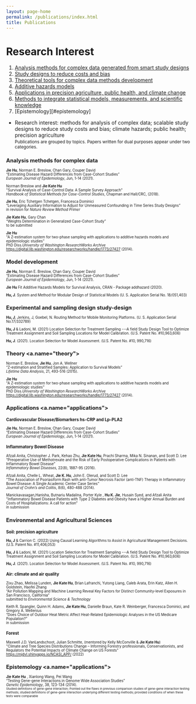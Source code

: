 ```yaml
---
layout: page-home
permalink: /publications/index.html
title: Publications
---
```


# Research Interest
1. [Analysis methods for complex data generated from smart study designs](#method)
2. [Study designs to reduce costs and bias](#study-design)
3. [Theoretical tools for complex data methods development](#theory)
4. [Additive hazards models](#model)
5. [Applications in precision agriculture, public health, and climate change](#application)
6. [Methods to integrate statistical models, measurements, and scientific knowledge](#models-measurements)
7. [Epistemology][#epistemology]


- Research interest: methods for analysis of complex data; scalable study designs to reduce study costs and bias;  climate hazards; public health; precision agriculture <br/>
<small> Publications are grouped by topics. Papers written for dual purposes appear under two categories.<small>


## Analysis methods for complex data <a name="method"></a>

**Jie Hu**, Norman E. Breslow, Chan Gary, Couper David<br/>
“Estimating Disease Hazard Differences from Case-Cohort Studies”<br/>
*European Journal of Epidemiology*, Jun, 1-14 (2021).

Norman Breslow and **Jie Kate Hu**<br/>
"Survival Analysis of Case-Control Data: A Sample Survey Approach"<br/>
*Handbook of Statistical Methods for Case-Control Studies*, Chapman and Hall/CRC, (2018).

**Jie Hu**, Eric Tchetgen Tchetgen, Francesca Dominici<br/>
“Leveraging Auxiliary Information to Adjust for Unmeasured Confounding in Time Series Study Designs”<br/>
in revision for *Nature Review Method Primer*

**Jie Kate Hu**, Gary Chan<br/>
“Weights Determination in Generalized Case-Cohort Study”<br/>
to be submitted

**Jie Hu** <br/>
"A Z-estimation system for two-phase sampling with applications to additive hazards models and epidemiologic studies" <br/> 
PhD Diss.*University of Washington ResearchWorks Archive* https://digital.lib.washington.edu/researchworks/handle/1773/27427 (2014).

## Model development <a name="model"></a>

**Jie Hu**, Norman E. Breslow, Chan Gary, Couper David<br/>
“Estimating Disease Hazard Differences from Case-Cohort Studies”<br/>
*European Journal of Epidemiology*, Jun, 1-14 (2021).

**Jie Hu** Fit Additive Hazards Models for Survival Analysis, CRAN - Package addhazard (2020).

**Hu, J**. System and Method for Modular Design of Statistical Models (U. S. Application Serial No. 18/051,403)

## Experimental and sampling design study-design <a name="study-design"></a>

**Hu, J**, Jerkins, J, Goebel, N. Routing Method for Mobile Monitoring Platforms. (U. S. Application Serial No.17/332789)

**Hu, J** & Ladoni, M. (2021) Location Selection for Treatment Sampling ---A field Study Design Tool to Optimize Treatment Assignment and Soil Sampling Locations for Model Calibration. (U.S. Patent No. #10,963,606)

**Hu, J**.  (2021). Location Selection for Model Assessment. (U.S. Patent No. #10, 990,716) 

## Theory <a.name="theory"></a>

Norman E. Breslow, **Jie Hu**, Jon A. Wellner<br/>
“Z-estimation and Stratified Samples: Application to Survival Models”<br/>
*Lifetime Data Analysis*, 21, 493-516 (2015).

**Jie Hu**  <br/>
"A Z-estimation system for two-phase sampling with applications to additive hazards models and epidemiologic studies" <br/>
PhD Diss.*University of Washington ResearchWorks Archive* https://digital.lib.washington.edu/researchworks/handle/1773/27427 (2014).


## Applications <a.name="applications"></a> 

### Cardiovascular Disease/Biomarkers hs-CRP and Lp-PLA2
**Jie Hu**, Norman E. Breslow, Chan Gary, Couper David<br/>
“Estimating Disease Hazard Differences from Case-Cohort Studies”<br/>
*European Journal of Epidemiology*, Jun, 1-14 (2021).

### Inflammatory Bowel Disease

Afzali Anita, Christopher J. Park, Kehao Zhu, **Jie Kate Hu**, Prachi Sharma, Mika N. Sinanan, and Scott D. Lee<br/>
“Preoperative Use of Methotrexate and the Risk of Early Postoperative Complications in Patients with Inflammatory Bowel Disease”<br/>
*Inflammatory Bowel Diseases*, 22(8), 1887-95 (2016).

Afzali Anita, Chelle L. Wheat, **Jie K. Hu**, John E. Olerud, and Scott D. Lee<br/>
“The Association of Psoriasiform Rash with anti-Tumor Necrosis Factor (anti-TNF) Therapy in Inflammatory Bowel Disease: A Single Academic Center Case Series”<br/>
*Journal of Crohn’s and Colitis*, 8(6), 480-488 (2014).

Manickavasagan,Hanisha, Butnariu Madalina, Porter Kyle , **Hu K. Jie**, Husain Syed, and Afzali Anita<br/>
"Inflammatory Bowel Disease Patients with Type 2 Diabetes and Obesity have a Higher Annual Burden and Costs of Hospitalizations: A call for action”<br/>
in submission

##  Environmental and Agricultural Sciences 

### Soil: precision agriculture

**Hu, J** & Carrion C. (2022) Using Causal Learning Algorithms to Assist in Agricultural Management Decisions. (U.S. Patent No. #11,406,053)

**Hu, J** & Ladoni, M. (2021) Location Selection for Treatment Sampling ---A field Study Design Tool to Optimize Treatment Assignment and Soil Sampling Locations for Model Calibration. (U.S. Patent No. #10,963,606)

**Hu, J**.  (2021). Location Selection for Model Assessment. (U.S. Patent No. #10, 990,716) 


### Air: climate and air quality

Zixu Zhao, Melissa Lunden, **Jie Kate Hu**, Brian Lafranchi, Yutong Liang, Caleb Arata, Erin Katz, Allen H. Goldstein, Haofei Zhang <br/>
“Air Pollution Mapping and Machine Learning Reveal Key Factors for Distinct Community-level Exposures in San Francisco, California” <br/>
submitted to *Environmental Science & Technology*

Keith R. Spangler, Quinn H. Adams, **Jie Kate Hu**, Danielle Braun, Kate R. Weinberger, Francesca Dominici, and Gregory A. Wellenius <br/>
“Does Choice of Outdoor Heat Metric Affect Heat-Related Epidemiologic Analyses in the US Medicare Population?”<br/> 
in submission

### Forest

Maxwell J.D. VanLandschoot, Julian Schmitte, (mentored by Kelly McConville & **Jie Kate Hu**)<br/>
"Climate and Tree Species Distributions Change – Informing Forestry professionals, Conservationists, and Regulators the Potential Impacts of Climate Change on US Forests" <br/>
https://mjdvl.shinyapps.io/NCASI_APP/ (2022)


## Epistemology <a.name="applications"></a> 

**Jie Kate Hu** , Xianlong Wang, Pei Wang <br/>
“Testing Gene-gene Interactions in Genome Wide Association Studies”<br/> 
*Genetic Epidemiology*, 38, 123-134 (2014). <br/>
   <small>  Studied definitions of gene-gene interaction; Pointed out the flaws in previous comparison studies of gene-gene interaction testing methods; studied definitions of gene-gene interaction underlying different testing methods; provided conditions of when these tests were comparable <small>


